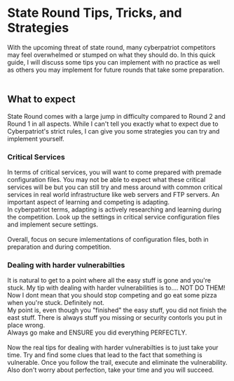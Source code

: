 # State Round Tips, Tricks, and Strategies
With the upcoming threat of state round, many cyberpatriot competitors may feel overwhelmed or stumped on what they should do. In this quick guide, I will discuss some tips you can implement with no practice as well as others you may implement for future rounds that take some preparation.
<br>
<br>

## What to expect
State Round comes with a large jump in difficulty compared to Round 2 and Round 1 in all aspects. While I can't tell you exactly what to expect due to Cyberpatriot's strict rules, I can give you some strategies you can try and implement yourself. 

### Critical Services
In terms of critical services, you will want to come prepared with premade configuration files. You may not be able to expect what these critical services will be but you can still try and mess around with common critical services in real world infrastructure like web servers and FTP servers. An important aspect of learning and competing is adapting.
<br>
In cyberpatriot terms, adapting is actively researching and learning during the competition. Look up the settings in critical service configuration files and implement secure settings. 
<br>
<br>
Overall, focus on secure imlementations of configuration files, both in preparation and during competition. 
<br>

### Dealing with harder vulnerabilties

It is natural to get to a point where all the easy stuff is gone and you're stuck. My tip with dealing with harder vulnerabilities is to.... NOT DO THEM!
<br>
Now I dont mean that you should stop competing and go eat some pizza when you're stuck. Definitely not.
<br>
My point is, even though you "finished" the easy stuff, you did not finish the east stuff. There is always stuff you missing or security contorls you put in place wrong.
<br>
Always go make and ENSURE you did everything PERFECTLY. 
<br>
<br>
Now the real tips for dealing with harder vulnerabilties is to just take your time. Try and find some clues that lead to the fact that something is vulnerable. Once you follow the trail, execute and eliminate the vulnerability. 
<br>
Also don't worry about perfection, take your time and you will succeed.
<br>
